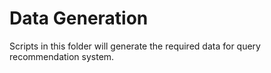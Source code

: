 # Data Generation
Scripts in this folder will generate the required data for query recommendation system.